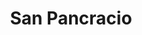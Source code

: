 ---
title: "San Pancracio"
url: /montevideo/san-pancracio-doctor-martin-c-martinez/
shop: Lebensmittel
---
